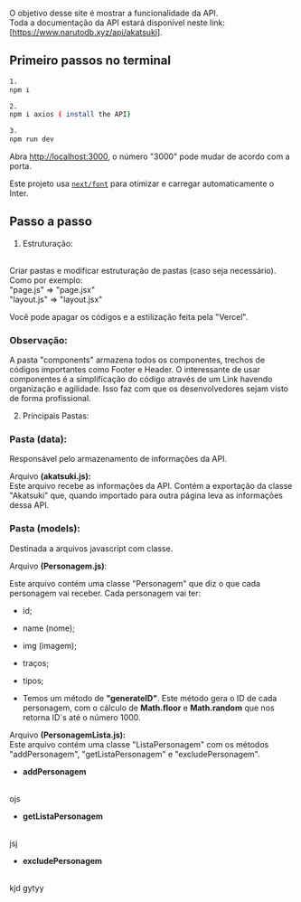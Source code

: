 O objetivo desse site é mostrar a funcionalidade da API.
<br> 
Toda a documentação da API estará disponível neste link: [https://www.narutodb.xyz/api/akatsuki].

## Primeiro passos no terminal
```bash
1.
npm i

2.
npm i axios ( install the API)

3.
npm run dev
```
Abra [http://localhost:3000](http://localhost:3000), o número "3000" pode mudar de acordo com a porta.

Este projeto usa [`next/font`](https://nextjs.org/docs/basic-features/font-optimization) para otimizar e carregar automaticamente o Inter.

## Passo a passo

1. Estruturação:
<br>
Criar pastas e modificar estruturação de pastas (caso seja necessário). Como por exemplo:
<br>
"page.js" => "page.jsx"
<br>
"layout.js" => "layout.jsx"
<br>

Você pode apagar os códigos e a estilização feita pela "Vercel".

### Observação:
A pasta "components" armazena todos os componentes, trechos de códigos importantes como Footer e Header. 
O interessante de usar componentes é a simplificação do código através de um Link havendo organização e agilidade.
Isso faz com que os desenvolvedores sejam visto de forma profissional.

2. Principais Pastas:

### Pasta **(data):**
Responsável pelo armazenamento de informações da API.

Arquivo **(akatsuki.js):**
<br>
Este arquivo recebe as informações da API.
Contém a exportação da classe "Akatsuki" que, quando importado para outra página leva as informações dessa API.

### Pasta **(models):**
Destinada a arquivos javascript com classe. 

Arquivo **(Personagem.js)**:

Este arquivo contém uma classe "Personagem" que diz o que cada personagem vai receber.
Cada personagem vai ter:

- id;
- name (nome);
- img (imagem);
- traços; 
- tipos;

- Temos um método de **"generateID"**. Este método gera o ID de cada personagem, com o cálculo de **Math.floor** e **Math.random** que nos retorna ID´s até o número 1000.

Arquivo **(PersonagemLista.js):**
<br>
Este arquivo contém uma classe "ListaPersonagem" com os métodos "addPersonagem", "getListaPersonagem" e "excludePersonagem".

- **addPersonagem**
<br>
ojs

- **getListaPersonagem**
<br>
jsj

- **excludePersonagem**
<br>
kjd
gytyy


<br> 

